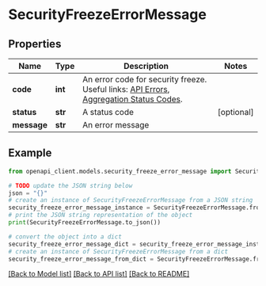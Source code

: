 # SecurityFreezeErrorMessage


## Properties

Name | Type | Description | Notes
------------ | ------------- | ------------- | -------------
**code** | **int** | An error code for security freeze. Useful links: [API Errors](https://developer.mastercard.com/open-banking-us/documentation/errors/), [Aggregation Status Codes](https://developer.mastercard.com/open-banking-us/documentation/products/manage/aggregation-status-codes/). | 
**status** | **str** | A status code | [optional] 
**message** | **str** | An error message | 

## Example

```python
from openapi_client.models.security_freeze_error_message import SecurityFreezeErrorMessage

# TODO update the JSON string below
json = "{}"
# create an instance of SecurityFreezeErrorMessage from a JSON string
security_freeze_error_message_instance = SecurityFreezeErrorMessage.from_json(json)
# print the JSON string representation of the object
print(SecurityFreezeErrorMessage.to_json())

# convert the object into a dict
security_freeze_error_message_dict = security_freeze_error_message_instance.to_dict()
# create an instance of SecurityFreezeErrorMessage from a dict
security_freeze_error_message_from_dict = SecurityFreezeErrorMessage.from_dict(security_freeze_error_message_dict)
```
[[Back to Model list]](../README.md#documentation-for-models) [[Back to API list]](../README.md#documentation-for-api-endpoints) [[Back to README]](../README.md)


